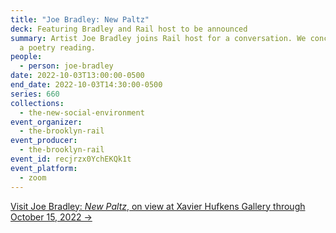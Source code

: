 ```yaml
---
title: "Joe Bradley: New Paltz"
deck: Featuring Bradley and Rail host to be announced
summary: Artist Joe Bradley joins Rail host for a conversation. We conclude with
  a poetry reading.
people:
  - person: joe-bradley
date: 2022-10-03T13:00:00-0500
end_date: 2022-10-03T14:30:00-0500
series: 660
collections:
  - the-new-social-environment
event_organizer:
  - the-brooklyn-rail
event_producer:
  - the-brooklyn-rail
event_id: recjrzx0YchEKQk1t
event_platform:
  - zoom
---
```

[V﻿isit Joe Bradley: *New Paltz*, on view at Xavier Hufkens Gallery through October 15, 2022 →](https://www.xavierhufkens.com/exhibitions/new-platz)